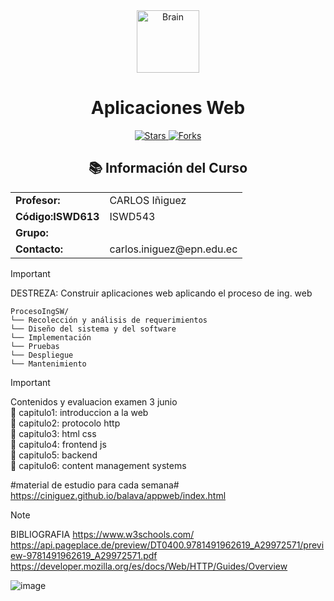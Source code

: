<div align="center">
  <img src="https://raw.githubusercontent.com/Tarikul-Islam-Anik/Animated-Fluent-Emojis/master/Emojis/Objects/Brain.png" alt="Brain" width="100" height="100" />
  <h1>Aplicaciones Web</h1>
  <p>
     <a href="https://github.com/juansuarezb/AplicacionesWeb/stargazers">
       <img alt="Stars" src="https://img.shields.io/github/stars/juansuarezb/AplicacionesWeb?style=social" />
      </a>
      <a href="https://github.com/juansuarezb/AplicacionesWeb/network/members">
       <img alt="Forks" src="https://img.shields.io/github/forks/juansuarezb/AplicacionesWeb?style=social" />
      </a>
  </p>
</div>

<div align="center">
  <h2>📚 Información del Curso</h2>
  <table>
    <tr>
      <td><strong>Profesor:</strong></td>
      <td>CARLOS Iñiguez</td>
    </tr>
    <tr>
      <td><strong>Código:ISWD613</strong></td>
      <td>ISWD543</td>
    </tr>
    <tr>
      <td><strong>Grupo:</strong></td>
      <td></td>
    </tr>
    <tr>
      <td><strong>Contacto:</strong></td>
      <td>carlos.iniguez@epn.edu.ec</td>
    </tr>
  </table>
</div>





> [!IMPORTANT]
> DESTREZA: Construir aplicaciones web aplicando el proceso de ing. web

```
ProcesoIngSW/
└── Recolección y análisis de requerimientos
└── Diseño del sistema y del software
└── Implementación
└── Pruebas
└── Despliegue
└── Mantenimiento

```

> [!IMPORTANT]
> Contenidos y evaluacion
> examen 3 junio
>                                             <br>
> 📂 capitulo1: introduccion a la web       <br>
> 📂 capitulo2: protocolo http               <br>
> 📂 capitulo3: html css    <br>
> 📂 capitulo4: frontend js  <br>
> 📂 capitulo5: backend                      <br>
> 📂 capitulo6: content management systems <br>

#material de estudio para cada semana# <br>
https://ciniguez.github.io/balava/appweb/index.html

> [!NOTE]
> BIBLIOGRAFIA
> https://www.w3schools.com/
> https://api.pageplace.de/preview/DT0400.9781491962619_A29972571/preview-9781491962619_A29972571.pdf
> https://developer.mozilla.org/es/docs/Web/HTTP/Guides/Overview

![image](https://github.com/user-attachments/assets/bd258bb7-416e-42e5-99c5-d9bdf30a5307)

